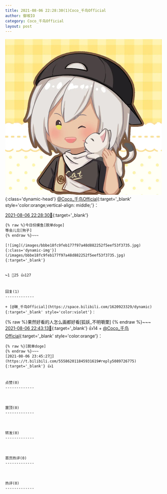 ```yaml
---
title: 2021-08-06 22:28:30(1)Coco_千鸟Official
author: 御坂IO
category: Coco_千鸟Official
layout: post
---
```


![img](/images/85e485bc0dbd0cde4d15f24d7cffe9704618ad10.jpg){:class='dynamic-head'}
[@Coco_千鸟Official](https://space.bilibili.com/1891728206/dynamic){:target='_blank' style='color:orange;vertical-align: middle;'}：

[2021-08-06 22:28:30🔗](https://t.bilibili.com/555862011845931619){:target='_blank'}

~~~
{% raw %}今日份摸鱼[脱单doge]
等会儿见[狗子]
{% endraw %}~~~

[![img](/images/bbbe18fc9feb177f97a48d882252f5eef53f3735.jpg){:class='dynamic-img'}](/images/bbbe18fc9feb177f97a48d882252f5eef53f3735.jpg){:target='_blank'}


↪️1 💬25 👍127


回复(1)
-------------

+ [@琳_千鸟Official](https://space.bilibili.com/1620923329/dynamic){:target='_blank' style='color:violet'}：
~~~
{% raw %}果然好看的人怎么画都好看[狐妖_不明嚼栗]
{% endraw %}~~~
[2021-08-06 22:43:13🔗](https://t.bilibili.com/555862011845931619#reply5089161169){:target='_blank'} 👍14
    + [@Coco_千鸟Official](https://space.bilibili.com/1891728206/dynamic){:target='_blank' style='color:orange'}：
~~~
{% raw %}[脱单doge]
{% endraw %}~~~
[2021-08-06 23:45:27🔗](https://t.bilibili.com/555862011845931619#reply5089726775){:target='_blank'} 👍1


点赞(0)
-------------



置顶(0)
-------------



转发(0)
-------------



首页热评(0)
-------------



热评(0)
-------------



